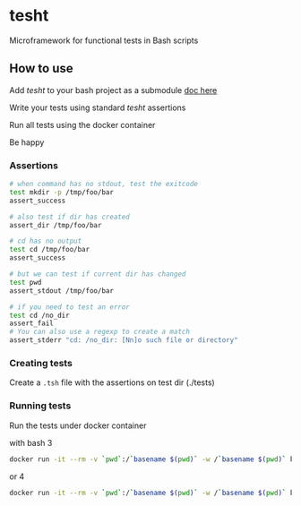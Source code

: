 # tesht

Microframework for functional tests in Bash scripts

## How to use

Add _tesht_ to your bash project as a submodule [doc here](https://github.blog/2016-02-01-working-with-submodules/)

Write your tests using standard _tesht_ assertions

Run all tests using the docker container

Be happy

### Assertions

```bash
# when command has no stdout, test the exitcode
test mkdir -p /tmp/foo/bar
assert_success

# also test if dir has created
assert_dir /tmp/foo/bar

# cd has no output
test cd /tmp/foo/bar
assert_success

# but we can test if current dir has changed
test pwd
assert_stdout /tmp/foo/bar

# if you need to test an error
test cd /no_dir
assert_fail
# You can also use a regexp to create a match
assert_stderr "cd: /no_dir: [Nn]o such file or directory"
```

### Creating tests

 Create a `.tsh` file with the assertions on test dir (./tests)
 
### Running tests

Run the tests under docker container

with bash 3

```bash
docker run -it --rm -v `pwd`:/`basename $(pwd)` -w /`basename $(pwd)` bash:3 ./tesht.sh "tests/*.tsh"
```

or 4

```bash
docker run -it --rm -v `pwd`:/`basename $(pwd)` -w /`basename $(pwd)` bash:4 ./tesht.sh "tests/*.tsh"
```
